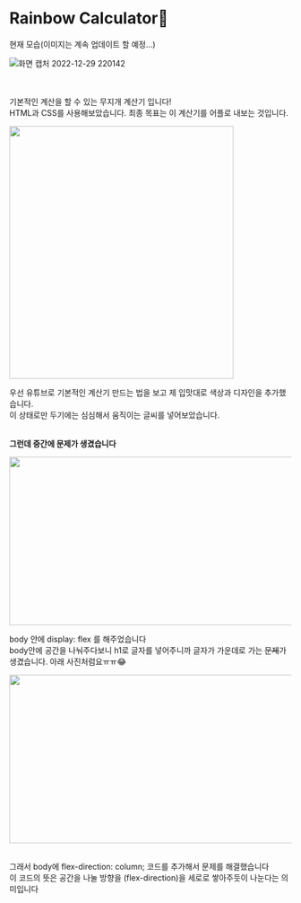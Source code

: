 # Rainbow Calculator🌈

현재 모습(이미지는 계속 업데이트 할 예정...)

![화면 캡처 2022-12-29 220142](https://user-images.githubusercontent.com/106166621/209954735-3a1a089b-ec11-467d-9474-33ae4bdc3d49.png)


<br><br>
기본적인 계산을 할 수 있는 무지개 계산기 입니다! <br>
HTML과 CSS를 사용해보았습니다.
최종 목표는 이 계산기를 어플로 내보는 것입니다. <br>


<img src="https://user-images.githubusercontent.com/106166621/209563554-fd499c4d-6039-4722-b0db-d6dc9b7a2fb2.png" width="400" height="450"> <br>


우선 유튜브로 기본적인 계산기 만드는 법을 보고 제 입맛대로 색상과 디자인을 추가했습니다. <br>
이 상태로만 두기에는 심심해서 움직이는 글씨를 넣어보았습니다.  <br><br>

**그런데 중간에 문제가 생겼습니다**

<img src= https://user-images.githubusercontent.com/106166621/209953331-d2f715fe-48c2-452e-baa7-09de7f86a35f.png width="900" height="300"> <br>

body 안에 display: flex 를 해주었습니다 <br>
body안에 공간을 나눠주다보니 h1로 글자를 넣어주니까 글자가 가운데로 가는 ~~문제~~가 생겼습니다. 아래 사진처럼요ㅠㅠ😂 <br>

<img src= https://user-images.githubusercontent.com/106166621/209953680-79c73a69-2b2f-4146-b92e-c5f09e7975ae.png width="700" height="300"> <br>

<br> <!--문제  -->
그래서 body에 flex-direction: column; 코드를 추가해서 문제를 해결했습니다 <br>
이 코드의 뜻은 공간을 나눌 방향을 (flex-direction)을 세로로 쌓아주듯이 나눈다는 의미입니다 <br>






